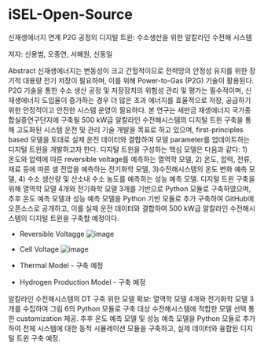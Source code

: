 # iSEL-Open-Source

신재생에너지 연계 P2G 공정의 디지털 트윈: 수소생산을 위한 알칼라인 수전해 시스템

저자: 신용범, 오종연, 서혜원, 신동일

Abstract
신재생에너지는 변동성이 크고 간헐적이므로 전력망의 안정성 유지를 위한 장기적 대용량 전기 저장이 필요하며, 이를 위해 Power-to-Gas (P2G) 기술이 활용된다. P2G 기술을 통한 수소 생산 공정 및 저장장치의 위험성 관리 및 평가는 필수적이며, 신재생에너지 도입율이 증가하는 경우 더 많은 초과 에너지를 효율적으로 저장, 공급하기 위한 안정적이고 안전한 시스템 운영이 필요하다. 본 연구는 새만금 재생에너지 국가종합실증연구단지에 구축될 500 kW급 알칼라인 수전해시스템의 디지털 트윈 구축을 통해 고도화된 시스템 운전 및 관리 기술 개발을 목표로 하고 있으며, first-principles based 모델을 토대로 실제 운전 데이터와 결합하여 모델 parameter를 업데이트하는 디지털 트윈을 개발하고자 한다. 디지털 트윈을 구성하는 핵심 모델은 다음과 같다: 1) 온도와 압력에 따른 reversible voltage를 예측하는 열역학 모델, 2) 온도, 압력, 전류, 재료 등에 따른 셀 전압을 예측하는 전기화학 모델, 3)수전해시스템의 온도 변화 예측 모델, 4) 수소 생산량 및 산소내 수소 농도를 예측하는 성능 예측 모델. 디지털 트윈 구축을 위해 열역학 모델 4개와 전기화학 모델 3개를 기반으로 Python 모듈로 구축하였으며, 추후 온도 예측 모델과 성능 예측 모델을 Python 기반 모듈로 추가 구축하여 GitHub에 오픈소스로 공개하고, 이를 실제 운전 데이터와 결합하여 500 kW급 알칼라인 수전해시스템의 디지털 트윈을 구축할 예정이다.

- Reversible Voltagge
![image](https://user-images.githubusercontent.com/82799346/115238714-f71d0400-a158-11eb-8557-8b66dbd09492.png)

- Cell Voltage
![image](https://user-images.githubusercontent.com/82799346/115238748-fdab7b80-a158-11eb-863d-8166717d896a.png)

- Thermal Model - 구축 예정
- Hydrogen Production Model - 구축 예정

알칼라인 수전해시스템의 DT 구축 위한 모델 확보: 
열역학 모델 4개와 전기화학 모델 3개를 수집하여 그림 6의 Python 모듈로 구축
대상 수전해시스템에 적합한 모델 선택 통한 customization 제공.
추후 온도 예측 모델 및 성능 예측 모델을 Python 모듈로 추가하여 전체 시스템에 대한 동적 시뮬레이션 모듈을 구축하고, 실제 데이터와 융합된 디지털 트윈 구축 예정.
